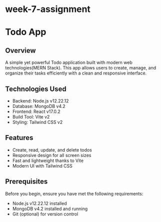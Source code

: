 # week-7-assignment

# Todo App

## Overview

A simple yet powerful Todo application built with modern web technologies(MERN Stack). This app allows users to create, manage, and organize their tasks efficiently with a clean and responsive interface.

## Technologies Used
- Backend: Node.js v12.22.12
- Database: MongoDB v4.2
- Frontend: React v17.0.2
- Build Tool: Vite v2
- Styling: Tailwind CSS v2

## Features
- Create, read, update, and delete todos
- Responsive design for all screen sizes
- Fast and lightweight thanks to Vite
- Modern UI with Tailwind CSS

## Prerequisites
Before you begin, ensure you have met the following requirements:
- Node.js v12.22.12 installed
- MongoDB v4.2 installed and running
- Git (optional) for version control

